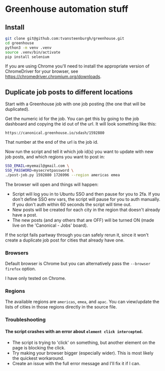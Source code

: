 # Greenhouse automation stuff

## Install

```bash
git clone git@github.com:tvansteenburgh/greenhouse.git
cd greenhouse
python3 -m venv .venv
source .venv/bin/activate
pip install selenium
```

If you are using Chrome you'll need to install the appropriate version
of ChromeDriver for your browser, see
https://chromedriver.chromium.org/downloads.

## Duplicate job posts to different locations

Start with a Greenhouse job with one job posting (the one that will be
duplicated).

Get the numeric id for the job. You can get this by going to the job
dashboard and copying the id out of the url. It will look something like
this:

`https://canonical.greenhouse.io/sdash/1592880`

That number at the end of the url is the job id.

Now run the script and tell it which job id(s) you want to update with
new job posts, and which regions you want to post in:

```bash
SSO_EMAIL=myemail@gmail.com \
SSO_PASSWORD=mysecretpassword \
./post-job.py 1592880 1726996 --region americas emea
```

The browser will open and things will happen:

- Script will log you in to Ubuntu SSO and then pause for you to 2fa. If
  you don't define SSO env vars, the script will pause for you to auth
  manually. If you don't auth within 60 seconds the script will time out.
- New posts will be created for each city in the region that doesn't
  already have a post.
- The new posts (and any others that are OFF) will be turned ON (made
  live on the 'Canonical - Jobs' board).

If the script fails partway through you can safely rerun it, since it won't
create a duplicate job post for cities that already have one.

### Browsers

Default browser is Chrome but you can alternatively pass the `--browser firefox` option.

I have only tested on Chrome.

### Regions

The available regions are `americas`, `emea`, and `apac`. You can
view/update the lists of cities in those regions directly in the source
file.

### Troubleshooting

#### The script crashes with an error about `element click intercepted`.

- The script is trying to 'click' on something, but another element on
  the page is blocking the click.
- Try making your browser bigger (especially wider). This is most likely
  the quickest workaround.
- Create an issue with the full error message and I'll fix it if I can.
